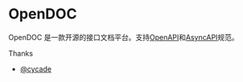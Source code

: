 # OpenDOC

[openapi]: https://www.openapis.org/
[asyncapi]: https://www.asyncapi.com/

OpenDOC 是一款开源的接口文档平台。支持[OpenAPI][openapi]和[AsyncAPI][asyncapi]规范。

Thanks

- [@cycade](https://github.com/cycade)
